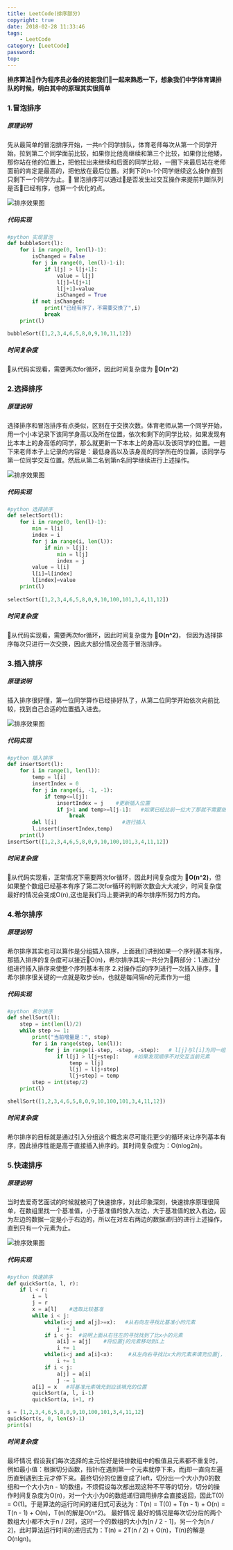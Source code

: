 ```yaml
---
title: LeetCode(排序部分)
copyright: true
date: 2018-02-28 11:33:46
tags:
    - LeetCode
category: [LeetCode]
password:
top:
---
```

**排序算法作为程序员必备的技能我们一起来熟悉一下，想象我们中学体育课排队的时候，明白其中的原理其实很简单**

### 1.冒泡排序

##### 原理说明

先从最简单的冒泡排序开始，一共n个同学排队，体育老师每次从第一个同学开始，拉到第二个同学面前比较，如果你比他高继续和第三个比较，如果你比他矮，那你站在他的位置上，把他拉出来继续和后面的同学比较，一圈下来最后站在老师面前的肯定是最高的，把他放在最后位置。对剩下的n-1个同学继续这么操作直到只剩下一个同学为止。
冒泡排序可以通过是否发生过交互操作来提前判断队列是否已经有序，也算一个优化的点。

![](http://qiniu.heheceo.com//18-11-30/95466047.jpg "排序效果图")

##### 代码实现

```python
#python 实现冒泡
def bubbleSort(l):
    for i in range(0, len(l)-1):
        isChanged = False
        for j in range(0, len(l)-1-i):
            if l[j] > l[j+1]:
                value = l[j]
                l[j]=l[j+1]
                l[j+1]=value
                isChanged = True
        if not isChanged:
            print("已经有序了，不需要交换了",i)
            break
    print(l)

bubbleSort([1,2,3,4,6,5,8,0,9,10,11,12])
```
##### 时间复杂度

从代码实现看，需要两次for循环，因此时间复杂度为 **O(n^2)**

### 2.选择排序

##### 原理说明

选择排序和冒泡排序有点类似，区别在于交换次数。体育老师从第一个同学开始，用一个小本记录下该同学身高以及所在位置，依次和剩下的同学比较，如果发现有比本本上的身高低的同学，那么就更新一下本本上的身高以及该同学的位置。一趟下来老师本子上记录的内容是：最低身高以及该身高的同学所在的位置，该同学与第一位同学交互位置。然后从第二名到第n名同学继续进行上述操作。

![](http://qiniu.heheceo.com//18-11-30/70375164.jpg "排序效果图")

##### 代码实现

```python
#python 选择排序
def selectSort(l):
    for i in range(0, len(l)-1):
        min = l[i]
        index = i
        for j in range(i, len(l)):
            if min > l[j]:
                min = l[j]
                index = j
        value = l[i]
        l[i]=l[index]
        l[index]=value
    print(l)
    
selectSort([1,2,3,4,6,5,8,0,9,10,100,101,3,4,11,12])
```

##### 时间复杂度

从代码实现看，需要两次for循环，因此时间复杂度为 **O(n^2)**， 但因为选择排序每次只进行一次交换，因此大部分情况会高于冒泡排序。

### 3.插入排序

##### 原理说明

插入排序很好懂，第一位同学算作已经排好队了，从第二位同学开始依次向前比较，找到自己合适的位置插入进去。

![](http://qiniu.heheceo.com//18-11-30/53196830.jpg "排序效果图")

##### 代码实现

```python
#python 插入排序
def insertSort(l):
    for i in range(1, len(l)):
        temp = l[i]
        insertIndex = 0
        for j in range(i, -1, -1):
            if temp<=l[j]:
                insertIndex = j    #更新插入位置
                if j>1 and temp>=l[j-1]:   #如果已经比前一位大了那就不需要继续往前走了
                    break
        del l[i]                     #进行插入
        l.insert(insertIndex,temp)
    print(l)
insertSort([1,2,3,4,6,5,8,0,9,10,100,101,3,4,11,12])
```

##### 时间复杂度

从代码实现看，正常情况下需要两次for循环，因此时间复杂度为 **O(n^2)**，但如果整个数组已经基本有序了第二次for循环的判断次数会大大减少，时间复杂度最好的情况会变成O(n),这也是我们马上要讲到的希尔排序所努力的方向。

### 4.希尔排序

##### 原理说明

希尔排序其实也可以算作是分组插入排序，上面我们讲到如果一个序列基本有序，那插入排序的复杂度可以接近O(n)，希尔排序其实一共分为两部分：1.通过分组进行插入排序来使整个序列基本有序 2.对操作后的序列进行一次插入排序。
希尔排序很关键的一点就是取步长n，也就是每间隔n的元素作为一组

##### 代码实现

```python
#python 希尔排序
def shellSort(l):
    step = int(len(l)/2)
    while step >= 1:
        print("当前增量是：", step)
        for i in range(step, len(l)):
            for j in range(i-step, -step, -step):   # l[j]与l[i]为同一组 元素
                if l[j] > l[j+step]:     #如果发现顺序不对交互当前元素
                    temp = l[j]
                    l[j] = l[j+step]
                    l[j+step] = temp
        step = int(step/2)
    print(l)

shellSort([1,2,3,4,6,5,8,0,9,10,100,101,3,4,11,12])
```

##### 时间复杂度

希尔排序的目标就是通过引入分组这个概念来尽可能花更少的循环来让序列基本有序，因此排序性能是高于直接插入排序的。其时间复杂度为：O(nlog2n)。

### 5.快速排序

##### 原理说明

当时去爱奇艺面试的时候就被问了快速排序，对此印象深刻，快速排序原理很简单，在数组里找一个基准值，小于基准值的放入左边，大于基准值的放入右边，因为左边的数据一定是小于右边的，所以在对左右两边的数据递归的进行上述操作，直到只有一个元素为止。

![](http://qiniu.heheceo.com//18-11-30/29709382.jpg "排序效果图")

##### 代码实现

```python
#python 快速排序
def quickSort(a, l, r):
    if l < r:
        i = l
        j = r
        x = a[l]    #选取比较基准
        while i < j:
            while(i<j and a[j]>=x):   #从右向左寻找比基准小的元素
                j -= 1
            if i < j:  #说明上面从右往左的寻找找到了比x小的元素
                a[i] = a[j]    #将位置j的元素移动到i上
                i += 1 
            while(i<j and a[i]<x):     #从左向右寻找比x大的元素来填充位置j，因为位置j的元素被填充到位置i上了。
                i += 1
            if i < j:
                a[j] = a[i]
                j -= 1
        a[i] = x   #将基准元素填充到应该填充的位置
        quickSort(a, l, i-1)
        quickSort(a, i+1, r)

s = [1,2,3,4,6,5,8,0,9,10,100,101,3,4,11,12]
quickSort(s, 0, len(s)-1)
print(s)
```

##### 时间复杂度

最坏情况
假设我们每次选择的主元恰好是待排数组中的极值且元素都不重复时，例如最小值：根据切分函数，指针i在遇到第一个元素就停下来，而j却一直向左遍历直到遇到主元才停下来。最终切分的位置变成了left，切分出一个大小为0的数组和一个大小为n - 1的数组，不烦假设每次都出现这种不平等的切分，切分的操作时间复杂度为O(n)，对一个大小为0的数组递归调用排序会直接返回，因此T(0) = O(1)。于是算法的运行时间的递归式可表达为：T(n) = T(0) + T(n - 1) + O(n) = T(n - 1) + O(n)，T(n)的解是O(n^2)。
最好情况
最好的情况是每次切分后的两个数组大小都不大于n / 2时，这时一个的数组的大小为[n / 2 - 1]，另一个为[n / 2]，此时算法运行时间的递归式为：T(n) = 2T(n / 2) + O(n)，T(n)的解是O(nlgn)。